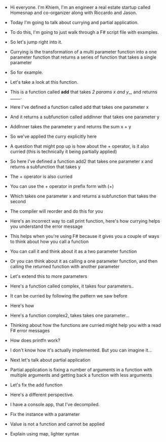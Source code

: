 * Hi everyone. I'm Khiem, I'm an engineer a real estate startup called Homesnap and co-organizer along with Riccardo and Jason.

* Today I'm going to talk about currying and partial application.
* To do this, I'm going to just walk through a F# script file with examples.
* So let's jump right into it.

* Currying is the transformation of a multi parameter function into a one parameter function that returns a series of function that takes a single parameter

* So for example.

* Let's take a look at this function.
* This is a function called __add__ that takes _2 params x and y__, and returns _____.


* Here I've defined a function called add that takes one parameter x
* And it returns a subfunction called addInner that takes one parameter y
* AddInner takes the parameter y and returns the sum x + y

* So we've applied the curry explicitly here
* A question that might pop up is how about the + operator, is it also curried (this is technically it being partially applied)

* So here I've defined a function add2 that takes one parameter x and returns a subfunction that takes y
* The + operator is also curried
* You can use the + operator in prefix form with (+)
* Which takes one parameter x and returns a subfunction that takes the second
* The compiler will reorder and do this for you

* Here's an incorrect way to call print function, here's how currying helps you understand the error message
* This helps when you're using F# because it gives you a couple of ways to think about how you call a function
* You can call it and think about it as a two parameter function
* Or you can think about it as calling a one parameter function, and then calling the returned function with another parameter

* Let's extend this to more parameters 
* Here's a function called complex, it takes four parameters..
* It can be curried by following the pattern we saw before
* Here's how

* Here's a function complex2, takes takes one parameter...
* Thinking about how the functions are curried might help you with a read F# error messages
* How does printfn work?
* I don't know how it's actually implemented. But you can imagine it...

* Next let's talk about partial application
* Partial application is fixing a number of arguments in a function with multiple arguments and getting back a function with less arguments
* Let's fix the add function
* Here's a different perspective. 
* I have a console app, that I've decompiled.
* Fix the instance with a parameter

* Value is not a function and cannot be applied
* Explain using map, lighter syntax

